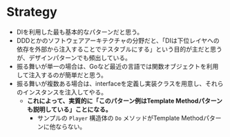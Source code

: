 # Strategy

- DIを利用した最も基本的なパターンだと思う。
- DDDとかのソフトウェアアーキテクチャの分野だと、「DIは下位レイヤへの依存を外部から注入することでテスタブルにする」という目的が主だと思うが、デザインパターンでも頻出している。
- 振る舞いが単一の場合は、Goなど最近の言語では関数オブジェクトを利用して注入するのが簡単だと思う。
- 振る舞いが複数ある場合は、interfaceを定義し実装クラスを用意し、それらのインスタンスを注入してやる。
  - **これによって、実質的に「このパターン例はTemplate Methodパターンも説明している」ことになる。**
    - サンプルの `Player` 構造体の `Do` メソッドがTemplate Methodパターンに他ならない。
